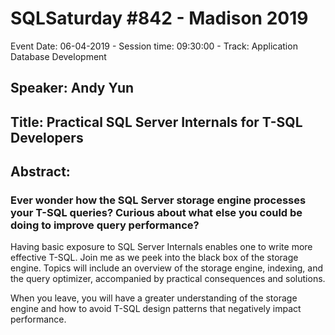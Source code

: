 # SQLSaturday #842 - Madison 2019
Event Date: 06-04-2019 - Session time: 09:30:00 - Track: Application  Database Development
## Speaker: Andy Yun
## Title: Practical SQL Server Internals for T-SQL Developers
## Abstract:
### Ever wonder how the SQL Server storage engine processes your T-SQL queries? Curious about what else you could be doing to improve query performance?

Having basic exposure to SQL Server Internals enables one to write more effective T-SQL. Join me as we peek into the black box of the storage engine. Topics will include an overview of the storage engine, indexing, and the query optimizer, accompanied by practical consequences and solutions.

When you leave, you will have a greater understanding of the storage engine and how to avoid T-SQL design patterns that negatively impact performance.
